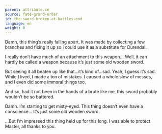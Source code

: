 ```yaml
---
parent: attribute.ce
source: fate-grand-order
id: the-sword-broken-at-battles-end
language: en
weight: 0
---
```


Damn, this thing’s really falling apart.
It was made by collecting a few branches and fixing it up so I could use it as a substitute for Durendal.

I really don’t have much of an attachment to this weapon… Well, it can hardly be called a weapon because it’s just some old wooden sword.

But seeing it all beaten up like that…it’s kind of…sad.
Yeah, I guess it’s sad.
While I lived, I made a ton of mistakes. I caused a whole slew of messes, and I even did some immoral things too.

And so, had it not been in the hands of a brute like me, this sword probably wouldn’t be so battered.

Damn. I’m starting to get misty-eyed.
This thing doesn’t even have a conscience… It’s just some old wooden sword.

…But I’m impressed this thing held up for this long.
I was able to protect Master, all thanks to you.
